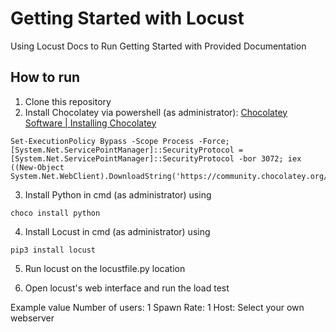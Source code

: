 # Getting Started with Locust

Using Locust Docs to Run Getting Started with Provided Documentation

## How to run

1. Clone this repository
2. Install Chocolatey via powershell (as administrator): [Chocolatey Software | Installing Chocolatey](https://chocolatey.org/install) 

```
Set-ExecutionPolicy Bypass -Scope Process -Force; [System.Net.ServicePointManager]::SecurityProtocol = [System.Net.ServicePointManager]::SecurityProtocol -bor 3072; iex ((New-Object System.Net.WebClient).DownloadString('https://community.chocolatey.org/install.ps1'))
```

3. Install Python in cmd (as administrator) using

```
choco install python
```

4. Install Locust in cmd (as administrator) using

```
pip3 install locust
```

5. Run locust on the locustfile.py location

6. Open locust's web interface and run the load test

Example value
Number of users: 1
Spawn Rate: 1
Host: Select your own webserver




